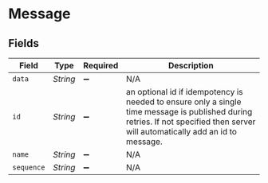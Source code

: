 # Message


## Fields

| Field                                                                                                                                                                           | Type                                                                                                                                                                            | Required                                                                                                                                                                        | Description                                                                                                                                                                     |
| ------------------------------------------------------------------------------------------------------------------------------------------------------------------------------- | ------------------------------------------------------------------------------------------------------------------------------------------------------------------------------- | ------------------------------------------------------------------------------------------------------------------------------------------------------------------------------- | ------------------------------------------------------------------------------------------------------------------------------------------------------------------------------- |
| `data`                                                                                                                                                                          | *String*                                                                                                                                                                        | :heavy_minus_sign:                                                                                                                                                              | N/A                                                                                                                                                                             |
| `id`                                                                                                                                                                            | *String*                                                                                                                                                                        | :heavy_minus_sign:                                                                                                                                                              | an optional id if idempotency is needed to ensure only a single time message is published during retries. If not specified then server will automatically add an id to message. |
| `name`                                                                                                                                                                          | *String*                                                                                                                                                                        | :heavy_minus_sign:                                                                                                                                                              | N/A                                                                                                                                                                             |
| `sequence`                                                                                                                                                                      | *String*                                                                                                                                                                        | :heavy_minus_sign:                                                                                                                                                              | N/A                                                                                                                                                                             |